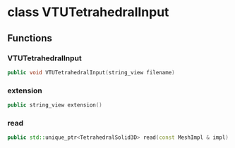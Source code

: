 # class VTUTetrahedralInput

## Functions

### VTUTetrahedralInput

```cpp
public void VTUTetrahedralInput(string_view filename)
```

### extension

```cpp
public string_view extension()
```

### read

```cpp
public std::unique_ptr<TetrahedralSolid3D> read(const MeshImpl & impl)
```
